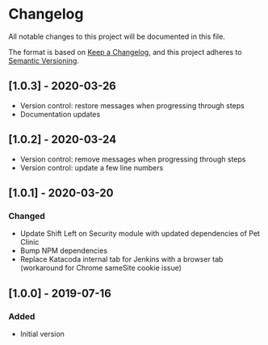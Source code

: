 # Changelog

All notable changes to this project will be documented in this file.

The format is based on [Keep a Changelog](https://keepachangelog.com/en/1.0.0/),
and this project adheres to [Semantic Versioning](https://semver.org/spec/v2.0.0.html).

## [1.0.3] - 2020-03-26

- Version control: restore messages when progressing through steps
- Documentation updates

## [1.0.2] - 2020-03-24

- Version control: remove messages when progressing through steps
- Version control: update a few line numbers

## [1.0.1] - 2020-03-20

### Changed

- Update Shift Left on Security module with updated dependencies of Pet Clinic
- Bump NPM dependencies
- Replace Katacoda internal tab for Jenkins with a browser tab (workaround for Chrome sameSite cookie issue)

## [1.0.0] - 2019-07-16

### Added

- Initial version
